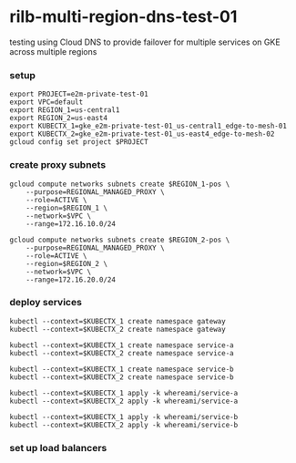 # rilb-multi-region-dns-test-01
testing using Cloud DNS to provide failover for multiple services on GKE across multiple regions 

### setup 

```
export PROJECT=e2m-private-test-01
export VPC=default
export REGION_1=us-central1
export REGION_2=us-east4
export KUBECTX_1=gke_e2m-private-test-01_us-central1_edge-to-mesh-01
export KUBECTX_2=gke_e2m-private-test-01_us-east4_edge-to-mesh-02
gcloud config set project $PROJECT
```

### create proxy subnets

```
gcloud compute networks subnets create $REGION_1-pos \
    --purpose=REGIONAL_MANAGED_PROXY \
    --role=ACTIVE \
    --region=$REGION_1 \
    --network=$VPC \
    --range=172.16.10.0/24

gcloud compute networks subnets create $REGION_2-pos \
    --purpose=REGIONAL_MANAGED_PROXY \
    --role=ACTIVE \
    --region=$REGION_2 \
    --network=$VPC \
    --range=172.16.20.0/24
```

### deploy services

```
kubectl --context=$KUBECTX_1 create namespace gateway
kubectl --context=$KUBECTX_2 create namespace gateway

kubectl --context=$KUBECTX_1 create namespace service-a
kubectl --context=$KUBECTX_2 create namespace service-a

kubectl --context=$KUBECTX_1 create namespace service-b
kubectl --context=$KUBECTX_2 create namespace service-b

kubectl --context=$KUBECTX_1 apply -k whereami/service-a
kubectl --context=$KUBECTX_2 apply -k whereami/service-a

kubectl --context=$KUBECTX_1 apply -k whereami/service-b
kubectl --context=$KUBECTX_2 apply -k whereami/service-b
```

### set up load balancers